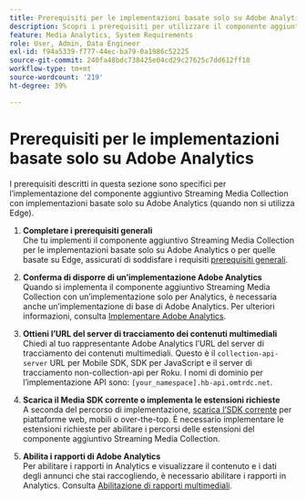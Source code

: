 ```yaml
---
title: Prerequisiti per le implementazioni basate solo su Adobe Analytics
description: Scopri i prerequisiti per utilizzare il componente aggiuntivo Streaming Media Collection con implementazioni basate solo su Adobe Analytics
feature: Media Analytics, System Requirements
role: User, Admin, Data Engineer
exl-id: f94a5339-f777-44ec-ba79-0a1986c52225
source-git-commit: 240fa48bdc738425e04cd29c27625c7dd612ff18
workflow-type: tm+mt
source-wordcount: '219'
ht-degree: 39%

---
```


# Prerequisiti per le implementazioni basate solo su Adobe Analytics

I prerequisiti descritti in questa sezione sono specifici per l’implementazione del componente aggiuntivo Streaming Media Collection con implementazioni basate solo su Adobe Analytics (quando non si utilizza Edge).

1. **Completare i prerequisiti generali**<br>
Che tu implementi il componente aggiuntivo Streaming Media Collection per le implementazioni basate solo su Adobe Analytics o per quelle basate su Edge, assicurati di soddisfare i requisiti [prerequisiti generali](/help/getting-started/prereqs.md).

1. **Conferma di disporre di un’implementazione Adobe Analytics**<br>
Quando si implementa il componente aggiuntivo Streaming Media Collection con un’implementazione solo per Analytics, è necessaria anche un’implementazione di base di Adobe Analytics. Per ulteriori informazioni, consulta [Implementare Adobe Analytics](https://experienceleague.adobe.com/docs/analytics/implementation/home.html?lang=it).

1. **Ottieni l’URL del server di tracciamento dei contenuti multimediali**<br>
Chiedi al tuo rappresentante Adobe Analytics l’URL del server di tracciamento dei contenuti multimediali. Questo è il `collection-api-server` URL per Mobile SDK, SDK per JavaScript e il server di tracciamento non-collection-api per Roku. I nomi di dominio per l’implementazione API sono: `[your_namespace].hb-api.omtrdc.net`.

1. **Scarica il Media SDK corrente o implementa le estensioni richieste**<br>
A seconda del percorso di implementazione, [scarica l’SDK corrente](/help/getting-started/download-sdks.md) per piattaforme web, mobili o over-the-top. È necessario implementare le estensioni richieste per abilitare i percorsi delle estensioni del componente aggiuntivo Streaming Media Collection.

1. **Abilita i rapporti di Adobe Analytics**<br>
Per abilitare i rapporti in Analytics e visualizzare il contenuto e i dati degli annunci che stai raccogliendo, è necessario abilitare i rapporti in Analytics. Consulta [Abilitazione di rapporti multimediali](/help/reporting/media-reports-enable.md).
